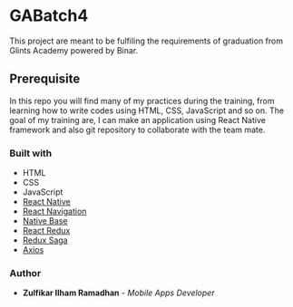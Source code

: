 # GABatch4

This project are meant to be fulfiling the requirements of graduation from Glints Academy powered by Binar.

## Prerequisite

In this repo you will find many of my practices during the training, from learning how to write codes using HTML, CSS, JavaScript and so on. The goal of my training are, I can make an application using React Native framework and also git repository to collaborate with the team mate.

### Built with

* HTML
* CSS
* JavaScript
* [React Native](https://facebook.github.io/react-native/docs/getting-started)
* [React Navigation](https://reactnavigation.org/docs/en/getting-started.html)
* [Native Base](https://docs.nativebase.io/)
* [React Redux](https://react-redux.js.org/introduction/quick-start)
* [Redux Saga](https://redux-saga.js.org/docs/introduction/BeginnerTutorial.html)
* [Axios](https://www.npmjs.com/package/axios)

### Author

* **Zulfikar Ilham Ramadhan** - *Mobile Apps Developer* 
